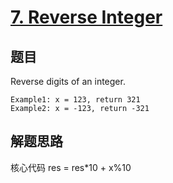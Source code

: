 # [7. Reverse Integer](https://leetcode.com/problems/reverse-integer/)

## 题目

Reverse digits of an integer.

```
Example1: x = 123, return 321
Example2: x = -123, return -321
```

## 解题思路

核心代码
res = res*10 + x%10
